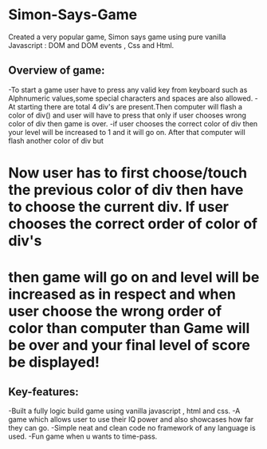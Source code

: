 # Simon-Says-Game

Created a very popular game, Simon says game using pure vanilla Javascript : DOM and DOM events , Css and Html.

## Overview of game:

-To start a game user have to press any valid key from keyboard such as Alphnumeric values,some special characters and spaces are also allowed.
-At starting there are total 4 div's are present.Then computer will flash a color of div() and user will have to press that only if user chooses wrong color of div then game is over.
-if user chooses the correct color of div then your level will be increased to 1 and it will go on. After that computer will flash another color of div but 
# Now user has to first choose/touch the previous color of div then have to choose the current div. If user chooses the correct order of color of div's 
# then game will go on and level will be increased as in respect and when user choose the wrong order of color than computer than Game will be over and your final level of score be displayed!

## Key-features:

-Built a fully logic build game using vanilla javascript , html and css.
-A game which allows user to use their IQ power and also showcases how far they can go.
-Simple neat and clean code no framework of any language is used.
-Fun game when u wants to time-pass.
